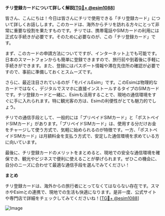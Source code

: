 **チリ登録カードについて詳しく解説[[TG💪+ @esim1088](https://t.me/s/esim1088)]**

皆さん、こんにちは！今日は皆さんにチリで使用できる「チリ登録カード」について詳しくお話しします。このカードは、海外からチリを訪れる方々にとって非常に重要な役割を果たすものです。チリでは、携帯電話やSIMカードの利用には正式な手続きが必要です。そのために必要なのが、この「チリ登録カード」です。

まず、このカードの申請方法についてですが、インターネット上でも可能です。日本のスマートフォンからも簡単に登録できますので、旅行前や到着後に手軽に手続きができます。また、登録にはパスポート情報や滞在先住所の確認が必要ですので、事前に準備しておくとスムーズです。

さらに、最近注目されているのが「モバイルEsim」です。このEsimは物理的なカードではなく、デジタルでスマホに直接インストールするタイプのSIMカードです。チリ登録カードと一緒に、Esimも活用することで、現地の通信環境をすぐに手に入れられます。特に観光客の方は、Esimの利便性がとても魅力的でしょう。

チリでの通信手段として、一般的には「プリペイドSIMカード」と「ポストペイドSIMカード」があります。「プリペイドSIMカード」は、使用する分だけお金をチャージして使う方式で、気軽に始められるのが特徴です。一方、「ポストペイドSIMカード」は月額料金を支払う方式で、安定した通信環境を求めている方に向いています。

最後に、チリ登録カードのメリットをまとめると、現地での安全な通信環境を確保でき、観光やビジネスで便利に使えることが挙げられます。ぜひこの機会に、自分のニーズに合わせて最適な通信手段を選んでみてください！

**まとめ**

チリ登録カードは、海外からの旅行者にとってなくてはならない存在です。スマホやEsimとの連携で、現地での生活も快適になります。是非一度、公式サイトや専門店で詳細をチェックしてみてくださいね！[[TG💪+ @esim1088](https://t.me/s/esim1088)]

![Image](https://i.postimg.cc/Y0z9fWf4/image.png)